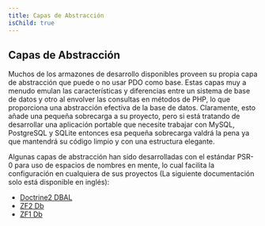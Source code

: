 ```yaml
---
title: Capas de Abstracción
isChild: true
---
```


## Capas de Abstracción

Muchos de los armazones de desarrollo disponibles proveen su propia capa de abstracción que puede o no usar PDO como base. Estas capas muy a menudo emulan las características y diferencias entre un sistema de base de datos y otro al envolver las consultas en métodos de PHP, lo que proporciona una abstracción efectiva de la base de datos. Claramente, esto añade una pequeña sobrecarga a su proyecto, pero si está tratando de desarrollar una aplicación portable que necesite trabajar con MySQL, PostgreSQL y SQLite entonces esa pequeña sobrecarga valdrá la pena ya que mantendrá su código limpio y con una estructura elegante.

Algunas capas de abstracción han sido desarrolladas con el estándar PSR-0  para uso de espacios de nombres en mente, lo cual facilita la configuración en cualquiera de sus proyectos (La siguiente documentación solo está disponible en inglés):

* [Doctrine2 DBAL][2]
* [ZF2 Db][4]
* [ZF1 Db][3]


[2]: http://www.doctrine-project.org/projects/dbal.html
[3]: http://framework.zend.com/manual/en/zend.db.html
[4]: http://packages.zendframework.com/docs/latest/manual/en/zend.db.html
